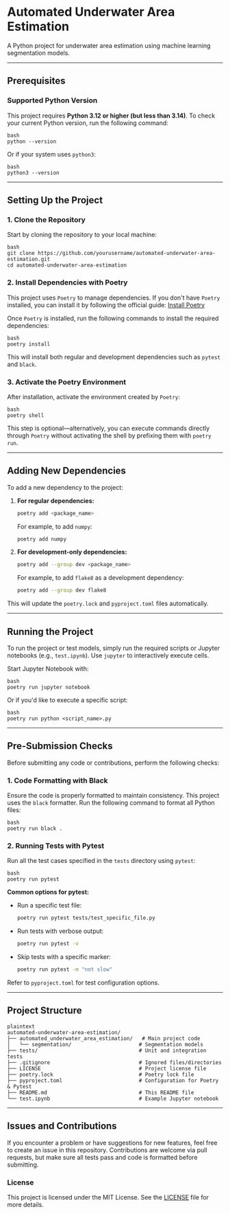 # Automated Underwater Area Estimation

A Python project for underwater area estimation using machine learning segmentation models.

---

## Prerequisites

### Supported Python Version
This project requires **Python 3.12 or higher (but less than 3.14)**. To check your current Python version, run the following command:
```
bash
python --version
```
Or if your system uses `python3`:
```
bash
python3 --version
```
---

## Setting Up the Project

### 1. Clone the Repository
Start by cloning the repository to your local machine:
```
bash
git clone https://github.com/yourusername/automated-underwater-area-estimation.git
cd automated-underwater-area-estimation
```
### 2. Install Dependencies with Poetry
This project uses `Poetry` to manage dependencies. If you don't have `Poetry` installed, you can install it by following the official guide: [Install Poetry](https://python-poetry.org/docs/#installation)

Once `Poetry` is installed, run the following commands to install the required dependencies:
```
bash
poetry install
```
This will install both regular and development dependencies such as `pytest` and `black`.

### 3. Activate the Poetry Environment
After installation, activate the environment created by `Poetry`:
```
bash
poetry shell
```
This step is optional—alternatively, you can execute commands directly through `Poetry` without activating the shell by prefixing them with `poetry run`.

---

## Adding New Dependencies

To add a new dependency to the project:

1. **For regular dependencies:**

   ```bash
   poetry add <package_name>
   ```

   For example, to add `numpy`:

   ```bash
   poetry add numpy
   ```

2. **For development-only dependencies:**

   ```bash
   poetry add --group dev <package_name>
   ```

   For example, to add `flake8` as a development dependency:

   ```bash
   poetry add --group dev flake8
   ```

This will update the `poetry.lock` and `pyproject.toml` files automatically.

---

## Running the Project

To run the project or test models, simply run the required scripts or Jupyter notebooks (e.g., `test.ipynb`). Use `jupyter` to interactively execute cells.

Start Jupyter Notebook with:
```
bash
poetry run jupyter notebook
```
Or if you'd like to execute a specific script:
```
bash
poetry run python <script_name>.py
```
---

## Pre-Submission Checks

Before submitting any code or contributions, perform the following checks:

### 1. Code Formatting with Black
Ensure the code is properly formatted to maintain consistency. This project uses the `black` formatter. Run the following command to format all Python files:
```
bash
poetry run black .
```
### 2. Running Tests with Pytest
Run all the test cases specified in the `tests` directory using `pytest`:
```
bash
poetry run pytest
```
**Common options for pytest:**
- Run a specific test file:

  ```bash
  poetry run pytest tests/test_specific_file.py
  ```

- Run tests with verbose output:

  ```bash
  poetry run pytest -v
  ```

- Skip tests with a specific marker:

  ```bash
  poetry run pytest -m "not slow"
  ```

Refer to `pyproject.toml` for test configuration options.

---

## Project Structure
```
plaintext
automated-underwater-area-estimation/
├── automated_underwater_area_estimation/   # Main project code
│   └── segmentation/                      # Segmentation models
├── tests/                                 # Unit and integration tests
├── .gitignore                             # Ignored files/directories
├── LICENSE                                # Project license file
├── poetry.lock                            # Poetry lock file
├── pyproject.toml                         # Configuration for Poetry & Pytest
├── README.md                              # This README file
└── test.ipynb                             # Example Jupyter notebook
```
---

## Issues and Contributions

If you encounter a problem or have suggestions for new features, feel free to create an issue in this repository. Contributions are welcome via pull requests, but make sure all tests pass and code is formatted before submitting.

### License
This project is licensed under the MIT License. See the [LICENSE](LICENSE) file for more details.
